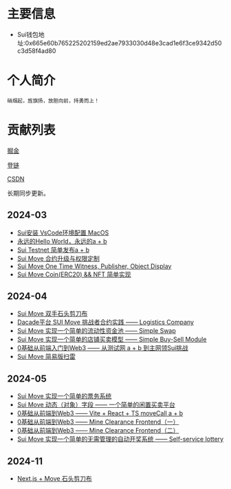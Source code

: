 # 主要信息
- Sui钱包地址:0x665e60b765225202159ed2ae7933030d48e3cad1e6f3ce9342d50c3d58f4ad80

# 个人简介
    硝烟起，旌旗扬，放胆向前，持勇而上！

# 贡献列表

[掘金](https://juejin.cn/user/1735508961530348)

[登链](https://learnblockchain.cn/people/19165)

[CSDN](https://blog.csdn.net/chao_1024)

长期同步更新。

## 2024-03

- [Sui安装 VsCode环境配置 MacOS](https://learnblockchain.cn/article/7691)
- [永远的Hello World，永远的a + b](https://learnblockchain.cn/article/7692)
- [Sui Testnet 简单发布a + b](https://learnblockchain.cn/article/7694)
- [Sui Move 合约升级与权限定制](https://learnblockchain.cn/article/7711)
- [Sui Move One Time Witness, Publisher, Object Display](https://learnblockchain.cn/article/7748)
- [Sui Move Coin(ERC20) && NFT 简单实现](https://learnblockchain.cn/article/7767)

## 2024-04

- [Sui Move 双手石头剪刀布](https://learnblockchain.cn/article/7805)
- [Dacade平台 SUI Move 挑战者合约实践 —— Logistics Company](https://learnblockchain.cn/article/7844)
- [Sui Move 实现一个简单的流动性资金池 —— Simple Swap](https://learnblockchain.cn/article/7854)
- [Sui Move 实现一个简单的店铺买卖模型 —— Simple Buy-Sell Module](https://learnblockchain.cn/article/7908)
- [0基础从前端入门到Web3 —— 从测试网 a + b 到主网领Sui挑战](https://learnblockchain.cn/article/7962)
- [Sui Move 简易版扫雷](https://learnblockchain.cn/article/8011)

## 2024-05

- [Sui Move 实现一个简单的票务系统](https://learnblockchain.cn/article/8055)
- [Sui Move 动态（对象）字段 —— 一个简单的闲置买卖平台](https://learnblockchain.cn/article/8120)
- [0基础从前端到Web3 —— Vite + React + TS moveCall a + b](https://learnblockchain.cn/article/8157)
- [0基础从前端到Web3 —— Mine Clearance Frontend（一）](https://learnblockchain.cn/article/8194)
- [0基础从前端到Web3 —— Mine Clearance Frontend（二）](https://learnblockchain.cn/article/8198)
- [Sui Move 实现一个简单的无需管理的自动开奖系统 —— Self-service lottery](https://learnblockchain.cn/article/8215)

## 2024-11

- [Next.js + Move 石头剪刀布](https://learnblockchain.cn/article/9821)